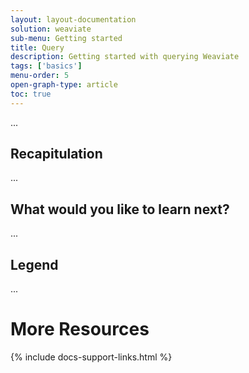 ```yaml
---
layout: layout-documentation
solution: weaviate
sub-menu: Getting started
title: Query
description: Getting started with querying Weaviate
tags: ['basics']
menu-order: 5
open-graph-type: article
toc: true
---
```


...

## Recapitulation

...

## What would you like to learn next?

...

## Legend

...

# More Resources

{% include docs-support-links.html %}

